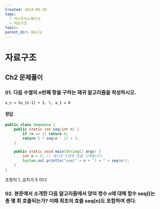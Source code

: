 ```yaml
---
Created: 2024-06-10
tags:
  - 넥스트이노베이션
  - 자료구조
topic: 
parent_dir: Daily
---
```

# 자료구조
## Ch2 문제풀이
### 01. 다음 수열의 n번째 항을 구하는 재귀 알고리즘을 작성하시오.
 `a_n = 5a_{n-1} + 3, \, a_1 = 0 `
#### 정답 
```java
public class Sequence {
    public static int seq(int n) {
        if (n == 1) return 0;
        return 5 * seq(n - 1) + 3;
    }

    public static void main(String[] args) {
        int n = 5; // 예시로 5번째 항을 구해봅니다.
        System.out.println("seq(" + n + ") = " + seq(n));
    }
}
```
초항이 1, 공차가 5 이다
### 02. 본문에서 소개한 다음 알고리즘에서 양의 정수 n에 대해 함수 seq()는 총 몇 회 호출되는가? 이때 최초의 호출 seq(n)도 포함하여 센다.
